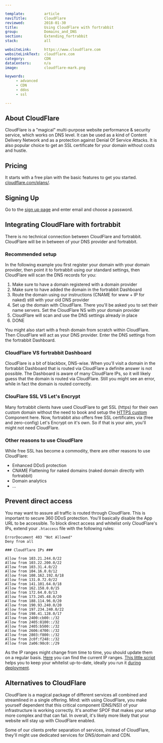 ```yaml
---

template:         article
naviTitle:        CloudFlare
reviewed:         2018-01-30
title:            Using CloudFlare with fortrabbit
group:            Domains_and_DNS
section:          Extending_fortrabbit
stack:            all

websiteLink:      https://www.cloudflare.com
websiteLinkText:  cloudflare.com
category:         CDN
dataCenters:      n/a
image:            cloudflare-mark.png

keywords:
     - advanced
     - CDN
     - ddos
     - ssl

---
```



## About CloudFlare

CloudFlare is a "magical" multi-purpose website performance & security service, which works on DNS level. It can be used as a kind of Content Delivery Network and as a protection against Denial Of Service Attacks. It is also popular choice to get an SSL certificate for your domain without costs and hustle.


## Pricing

It starts with a free plan with the basic features to get you started. [cloudflare.com/plans/](https://www.cloudflare.com/plans?utm_source=fortrabbit).


## Signing Up

Go to the [sign up page](https://www.cloudflare.com/a/sign-up) and enter email and choose a password.


## Integrating CloudFlare with fortrabbit

There is no technical connection between CloudFlare and fortrabbit. CloudFlare will be in between of your DNS provider and fortrabbit. 

### Recommended setup

In the following example you first register your domain with your domain provider, then point it to fortrabbit using our standard settings, then CloudFlare will scan the DNS records for you:

1. Make sure to have a domain registered with a domain provider
2. Make sure to have added the domain in the fortrabbit Dashboard
3. Route the domain using our instructions (CNAME for www + IP for naked) still with your old DNS provider
4. Set up the domain with CloudFlare. There you'll be asked you to set their name servers. Set the CloudFlare NS with your domain provider
4. CloudFlare will scan and use the DNS settings already in place
5. DONE

You might also start with a fresh domain from scratch within CloudFlare. Then CloudFlare will act as your DNS provider. Enter the DNS settings from the fortrabbit Dashboard.

### CloudFlare VS fortrabbit Dashboard

CloudFlare is a bit of blackbox, DNS-wise. When you'll visit a domain in the fortrabbit Dashboard that is routed via CloudFlare a definite answer is not possible. The Dashboard is aware of many CloudFlare IPs, so it will likely guess that the domain is routed via CloudFlare. Still you might see an error, while in fact the domain is routed correctly.

### ClouFlare SSL VS Let's Encrypt

Many fortrabbit clients have used CloudFlare to get SSL (https) for their own custom domain without the need to book and setup the [HTTPS custom](/https-custom-pro) Component here. Now, fortrabbit also offers free SSL certificates via (free and zero-config) Let's Encrypt on it's own. So if that is your aim, you'll might not need CloudFlare.

### Other reasons to use CloudFlare

While free SSL has become a commodity, there are other reasons to use CloudFlare:

* Enhanced DDoS protection
* CNAME Flattening for naked domains (naked domain directly with fortrabbit)
* Domain analytics
* …

## Prevent direct access

You may want to assure all traffic is routed through CloudFlare. This is important to secure 360 DDoS protection. You'll basically disable the App URL to be accessible. To block direct access and whitelist only CloudFlare's IPs, extend your `.htaccess` file with the following rules:

```
ErrorDocument 403 "Not Allowed"
Deny from all

### Cloudflare IPs ###

Allow from 103.21.244.0/22
Allow from 103.22.200.0/22
Allow from 103.31.4.0/22
Allow from 104.16.0.0/12
Allow from 108.162.192.0/18
Allow from 131.0.72.0/22
Allow from 141.101.64.0/18
Allow from 162.158.0.0/15
Allow from 172.64.0.0/13
Allow from 173.245.48.0/20
Allow from 188.114.96.0/20
Allow from 190.93.240.0/20
Allow from 197.234.240.0/22
Allow from 198.41.128.0/17
Allow from 2400:cb00::/32
Allow from 2405:8100::/32
Allow from 2405:b500::/32
Allow from 2606:4700::/32
Allow from 2803:f800::/32
Allow from 2c0f:f248::/32
Allow from 2a06:98c0::/29
```

As the IP ranges might change from time to time, you should update them on a regular basis. [Here](https://www.cloudflare.com/ips/) you can find the current IP ranges. [This little script](https://gist.github.com/ostark/e9c577cd63a573b7417828d99da540e1) helps you to keep your whitelist up-to-date, ideally you run it [during deployment](/deployment-file-v2).   


## Alternatives to CloudFlare

CloudFlare is a magical package of different services all combined and streamlined in a single offering. Mind: with using CloudFlare, you make yourself dependent that this critical component (DNS/NS)) of your infrastructure is working correctly. It's another SPOF that makes your setup more complex and that can fail. In overall, it's likely more likely that your website will stay up with CloudFlare enabled.

Some of our clients prefer separation of services, instead of CloudFlare, they'll might use dedicated services for DNS/domain and CDN.

